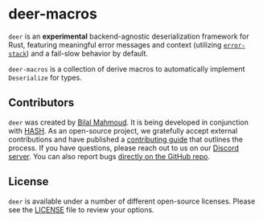 [license]: https://github.com/hashintel/hash/blob/main/libs/deer/LICENSE.md

# deer-macros

`deer` is an **experimental** backend-agnostic deserialization framework for Rust, featuring meaningful error messages and context (utilizing [`error-stack`](https://crates.io/crates/error-stack)) and a fail-slow behavior by default.

`deer-macros` is a collection of derive macros to automatically implement `Deserialize` for types.

## Contributors

`deer` was created by [Bilal Mahmoud](https://github.com/indietyp). It is being developed in conjunction with [HASH](https://hash.dev/). As an open-source project, we gratefully accept external contributions and have published a [contributing guide](https://github.com/hashintel/hash/blob/main/.github/CONTRIBUTING.md) that outlines the process. If you have questions, please reach out to us on our [Discord server](https://hash.ai/discord). You can also report bugs [directly on the GitHub repo](https://github.com/hashintel/hash/issues/new/choose).

## License

`deer` is available under a number of different open-source licenses. Please see the [LICENSE] file to review your options.
